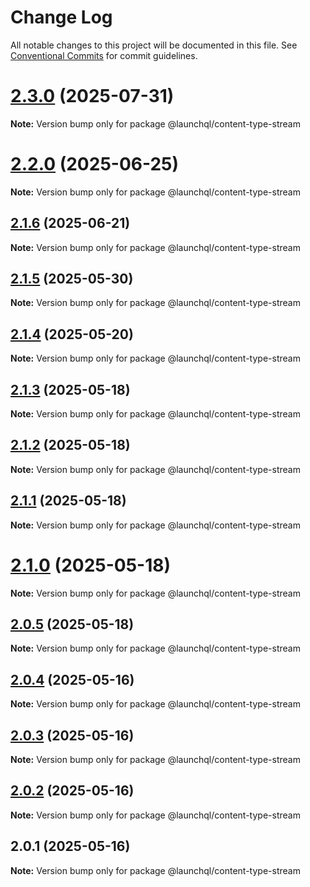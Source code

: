 # Change Log

All notable changes to this project will be documented in this file.
See [Conventional Commits](https://conventionalcommits.org) for commit guidelines.

# [2.3.0](https://github.com/launchql/launchql/compare/@launchql/content-type-stream@2.2.0...@launchql/content-type-stream@2.3.0) (2025-07-31)

**Note:** Version bump only for package @launchql/content-type-stream





# [2.2.0](https://github.com/launchql/launchql/compare/@launchql/content-type-stream@2.1.6...@launchql/content-type-stream@2.2.0) (2025-06-25)

**Note:** Version bump only for package @launchql/content-type-stream





## [2.1.6](https://github.com/launchql/launchql/compare/@launchql/content-type-stream@2.1.5...@launchql/content-type-stream@2.1.6) (2025-06-21)

**Note:** Version bump only for package @launchql/content-type-stream





## [2.1.5](https://github.com/launchql/launchql/compare/@launchql/content-type-stream@2.1.4...@launchql/content-type-stream@2.1.5) (2025-05-30)

**Note:** Version bump only for package @launchql/content-type-stream





## [2.1.4](https://github.com/launchql/launchql/compare/@launchql/content-type-stream@2.1.3...@launchql/content-type-stream@2.1.4) (2025-05-20)

**Note:** Version bump only for package @launchql/content-type-stream





## [2.1.3](https://github.com/launchql/launchql/compare/@launchql/content-type-stream@2.1.2...@launchql/content-type-stream@2.1.3) (2025-05-18)

**Note:** Version bump only for package @launchql/content-type-stream





## [2.1.2](https://github.com/launchql/launchql/compare/@launchql/content-type-stream@2.1.1...@launchql/content-type-stream@2.1.2) (2025-05-18)

**Note:** Version bump only for package @launchql/content-type-stream





## [2.1.1](https://github.com/launchql/launchql/compare/@launchql/content-type-stream@2.1.0...@launchql/content-type-stream@2.1.1) (2025-05-18)

**Note:** Version bump only for package @launchql/content-type-stream





# [2.1.0](https://github.com/launchql/launchql/compare/@launchql/content-type-stream@2.0.5...@launchql/content-type-stream@2.1.0) (2025-05-18)

**Note:** Version bump only for package @launchql/content-type-stream





## [2.0.5](https://github.com/launchql/launchql/compare/@launchql/content-type-stream@2.0.4...@launchql/content-type-stream@2.0.5) (2025-05-18)

**Note:** Version bump only for package @launchql/content-type-stream





## [2.0.4](https://github.com/launchql/launchql/compare/@launchql/content-type-stream@2.0.3...@launchql/content-type-stream@2.0.4) (2025-05-16)

**Note:** Version bump only for package @launchql/content-type-stream





## [2.0.3](https://github.com/launchql/launchql/compare/@launchql/content-type-stream@2.0.2...@launchql/content-type-stream@2.0.3) (2025-05-16)

**Note:** Version bump only for package @launchql/content-type-stream





## [2.0.2](https://github.com/launchql/launchql/compare/@launchql/content-type-stream@2.0.1...@launchql/content-type-stream@2.0.2) (2025-05-16)

**Note:** Version bump only for package @launchql/content-type-stream





## 2.0.1 (2025-05-16)

**Note:** Version bump only for package @launchql/content-type-stream
